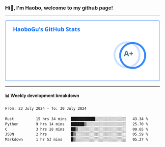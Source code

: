 <!--<h2 align="center"> Hi👋, I'm Haobo, welcome to my github page! </h2>-->
### Hi👋, I'm Haobo, welcome to my github page!
-------

<img href="https://github.com/HaoboGu" src="assets/stats.svg" alt="github stats" /> 

-------

#### 📊 **Weekly development breakdown**
<!--START_SECTION:waka-->

```txt
From: 23 July 2024 - To: 30 July 2024

Rust          15 hrs 34 mins  ███████████░░░░░░░░░░░░░░   43.34 %
Python        9 hrs 14 mins   ██████▒░░░░░░░░░░░░░░░░░░   25.70 %
C             3 hrs 28 mins   ██▒░░░░░░░░░░░░░░░░░░░░░░   09.65 %
JSON          2 hrs           █▒░░░░░░░░░░░░░░░░░░░░░░░   05.59 %
Markdown      1 hr 53 mins    █▒░░░░░░░░░░░░░░░░░░░░░░░   05.27 %
```

<!--END_SECTION:waka-->
<!--
backup url: https://github-readme-status-dusky-ten.vercel.app/api?username=HaoboGu&count_private=true&show_icons=true&theme=transparent&border_color=2f80ed
-->
<!--
**HaoboGu/HaoboGu** is a ✨ _special_ ✨ repository because its `README.md` (this file) appears on your GitHub profile.

Here are some ideas to get you started:

- 🔭 I’m currently working on AI-assisted programming tools
- 🌱 I’m currently learning ...
- 👯 I’m looking to collaborate on ...
- 🤔 I’m looking for help with ...
- 💬 Ask me about ...
- 📫 How to reach me: ...
- 😄 Pronouns: ...
- ⚡ Fun fact: ...
-->
